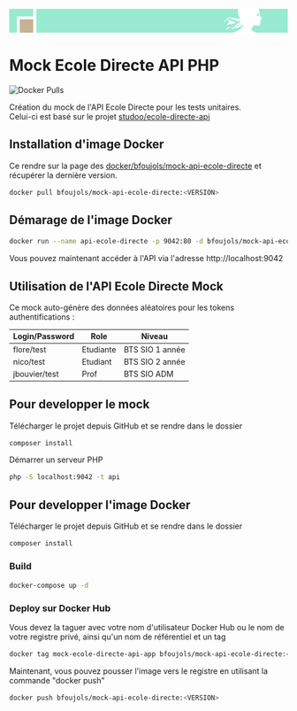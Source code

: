 ![separe](https://github.com/studoo-app/.github/blob/main/profile/studoo-banner-logo.png)
# Mock Ecole Directe API PHP
![Docker Pulls](https://img.shields.io/docker/pulls/bfoujols/mock-api-ecole-directe)

Création du mock de l'API Ecole Directe pour les tests unitaires. \
Celui-ci est basé sur le projet [studoo/ecole-directe-api](https://github.com/studoo-app/ecole-directe-api)

## Installation d'image Docker
Ce rendre sur la page des [docker/bfoujols/mock-api-ecole-directe](https://hub.docker.com/r/bfoujols/mock-api-ecole-directe) et récupérer la dernière version. 

```bash
docker pull bfoujols/mock-api-ecole-directe:<VERSION>
```
## Démarage de l'image Docker
```bash
docker run --name api-ecole-directe -p 9042:80 -d bfoujols/mock-api-ecole-directe:v0.1.0-alpha 
```

Vous pouvez maintenant accéder à l'API via l'adresse http://localhost:9042

## Utilisation de l'API Ecole Directe Mock

Ce mock auto-génère des données aléatoires pour les tokens authentifications :

| Login/Password     	     | Role              	 | Niveau              	 
|--------------------------|----------------|-----------------------|
| flore/test          	    | Etudiante    	 | BTS SIO 1 année       |
| nico/test          	     | Etudiant    	 | BTS SIO 2 année       |
| jbouvier/test          	 | Prof     	     | BTS SIO ADM           |


## Pour developper le mock
Télécharger le projet depuis GitHub et se rendre dans le dossier
```bash
composer install
```
Démarrer un serveur PHP
```bash
php -S localhost:9042 -t api
```

## Pour developper l'image Docker

Télécharger le projet depuis GitHub et se rendre dans le dossier
```bash
composer install
```

### Build
```bash
docker-compose up -d
```

### Deploy sur Docker Hub

Vous devez la taguer avec votre nom d'utilisateur Docker Hub ou le nom de votre registre privé, ainsi qu'un nom de référentiel et un tag
```bash
docker tag mock-ecole-directe-api-app bfoujols/mock-api-ecole-directe:<VERSION>
```

Maintenant, vous pouvez pousser l'image vers le registre en utilisant la commande "docker push"
```bash
docker push bfoujols/mock-api-ecole-directe:<VERSION>
```